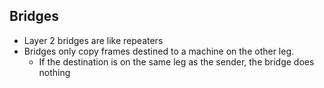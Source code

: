 ## Bridges

* Layer 2 bridges are like repeaters
* Bridges only copy frames destined to a machine on the other leg.
  * If the destination is on the same leg as the sender, the bridge does nothing



